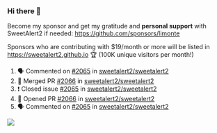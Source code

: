 ### Hi there 👋

Become my sponsor and get my gratitude and **personal support** with SweetAlert2 if needed: https://github.com/sponsors/limonte

Sponsors who are contributing with $19/month or more will be listed in https://sweetalert2.github.io 🏆 (100K unique visitors per month!)

<!--START_SECTION:activity-->
1. 🗣 Commented on [#2065](https://github.com//sweetalert2/sweetalert2/issues/2065) in [sweetalert2/sweetalert2](https://github.com//sweetalert2/sweetalert2)
2. 🎉 Merged PR [#2066](https://github.com//sweetalert2/sweetalert2/pull/2066) in [sweetalert2/sweetalert2](https://github.com//sweetalert2/sweetalert2)
3. ❗️ Closed issue [#2065](https://github.com//sweetalert2/sweetalert2/issues/2065) in [sweetalert2/sweetalert2](https://github.com//sweetalert2/sweetalert2)
4. 💪 Opened PR [#2066](https://github.com//sweetalert2/sweetalert2/pull/2066) in [sweetalert2/sweetalert2](https://github.com//sweetalert2/sweetalert2)
5. 🗣 Commented on [#2065](https://github.com//sweetalert2/sweetalert2/issues/2065) in [sweetalert2/sweetalert2](https://github.com//sweetalert2/sweetalert2)
<!--END_SECTION:activity-->

![](https://github-readme-stats.vercel.app/api?username=limonte&theme=vue&show_icons=true)
